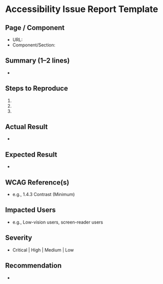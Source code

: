 
# Accessibility Issue Report Template

## Page / Component
- URL:
- Component/Section:

## Summary (1–2 lines)
-

## Steps to Reproduce
1.
2.
3.

## Actual Result
-

## Expected Result
-

## WCAG Reference(s)
- e.g., 1.4.3 Contrast (Minimum)

## Impacted Users
- e.g., Low-vision users, screen-reader users

## Severity
- Critical | High | Medium | Low

## Recommendation
-
